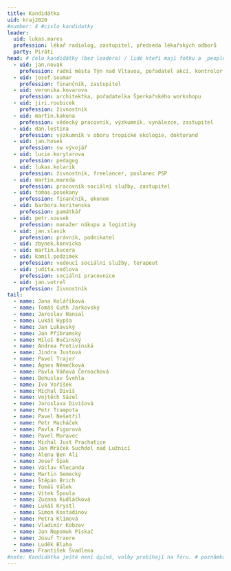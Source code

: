 ```yaml
---
title: Kandidátka
uid: kraj2020
#number: 4 #cislo kandidatky
leader:
  uid: lukas.mares
  profession: lékař radiolog, zastupitel, předseda lékařských odborů
  party: Piráti
head: # čelo kandidátky (bez leadera) / lidé kteří mají fotku a _people/jmeno.md
  - uid: jan.novak
    profession: radní města Týn nad Vltavou, pořadatel akcí, kontrolor
  - uid: josef.soumar
    profession: finančník, zastupitel
  - uid: veronika.kovarova
    profession: architektka, pořadatelka Šperkařského workshopu
  - uid: jiri.roubicek
    profession: živnostník
  - uid: martin.kakona
    profession: vědecký pracovník, výzkumník, vynálezce, zastupitel
  - uid: dan.lestina
    profession: výzkumník v oboru tropické ekologie, doktorand
  - uid: jan.hosek
    profession: sw vývojář
  - uid: lucie.korytarova
    profession: pedagog
  - uid: lukas.kolarik
    profession: živnostník, freelancer, poslanec PSP
  - uid: martin.mareda
    profession: pracovník sociální služby, zastupitel
  - uid: tomas.posekany
    profession: finančník, ekonom
  - uid: barbora.koritenska
    profession: památkář
  - uid: petr.sousek
    profession: manažer nákupu a logistiky
  - uid: jan.slavik
    profession: právník, podnikatel
  - uid: zbynek.konvicka
  - uid: martin.kucera
  - uid: kamil.podzimek
    profession: vedoucí sociální služby, terapeut
  - uid: judita.vedlova
    profession: sociální pracovnice
  - uid: jan.votrel
    profession: živnostník
tail: 
  - name: Jana Koláříková
  - name: Tomáš Guth Jarkovský
  - name: Jaroslav Hansal
  - name: Lukáš Hypša
  - name: Jan Lukavský
  - name: Jan Příbramský
  - name: Miloš Bučinský
  - name: Andrea Protivínská
  - name: Jindra Justová
  - name: Pavel Trajer
  - name: Ágnes Němečková
  - name: Pavla Váňová Černochová
  - name: Bohuslav Švehla
  - name: Ivo Voříšek
  - name: Michal Diviš
  - name: Vojtěch Sázel
  - name: Jaroslava Divišová
  - name: Petr Trampota
  - name: Pavel Nešetřil
  - name: Petr Macháček
  - name: Pavla Figurová
  - name: Pavel Moravec
  - name: Michal Just Prachatice
  - name: Jan Mráček Suchdol nad Lužnicí
  - name: Alena Ben Ali
  - name: Josef Špak
  - name: Václav Klecanda
  - name: Martin Semecký
  - name: Štěpán Brich
  - name: Tomáš Válek
  - name: Vítek Špoula
  - name: Zuzana Kudláčková
  - name: Lukáš Krystl
  - name: Simon Kostadinov
  - name: Petra Klímová
  - name: Vladimír Kobzev
  - name: Jan Nepomuk Piskač
  - name: Júsuf Traore
  - name: Luděk Blaha
  - name: František Švadlena
#note: Kandidátka ještě není úplná, volby probíhají na fóru. # poznámka pod kanidátku
---
```

